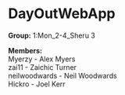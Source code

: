 # DayOutWebApp

**Group:** 1:Mon_2-4_Sheru 3 
 
  **Members:**  
Myerzy - Alex Myers  
zai11 - Zaichic Turner  
neilwoodwards - Neil Woodwards  
Hickro - Joel Kerr  
